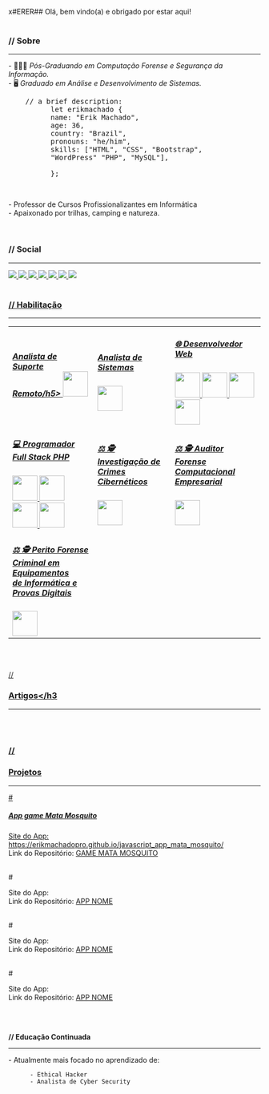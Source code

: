 x#ERER## Olá, bem vindo(a) e obrigado por estar aqui!
<br /><br />

<!-- Módulo Sobre -->
<h3>// Sobre</h3>
<hr>
<p>
          - 👨🏻‍💻 <em>Pós-Graduando em Computação Forense e Segurança da Informação.</em><br />
          - 🖥️ <em>Graduado em Análise e Desenvolvimento de Sistemas.</em>
          <br />
</p>
<pre>    // a brief description:
          let erikmachado {
          name: "Erik Machado",
          age: 36,
          country: "Brazil",
          pronouns: "he/him",
          skills: ["HTML", "CSS", "Bootstrap",<br /> &nbsp;&nbsp;&nbsp;&nbsp;&nbsp;&nbsp;&nbsp;&nbsp; "WordPress" "PHP", "MySQL"],
          <!-- bootcamps: ["", " ()"], -->
          };
</pre>
<br />
<p>
          - Professor de Cursos Profissionalizantes em Informática <br />
          - Apaixonado por trilhas, camping e natureza.
</p>
<br />

<!-- Módulo Social -->
<h3>// Social</h3>
<hr>
<a href="https://www.linkedin.com/in/erikmachadopro/">
          <img src="https://img.shields.io/badge/linkedin-%230077B5.svg?style=for-the-badge&logo=linkedin&logoColor=white"
</a>
<a href="https://github.com/erikmachadopro">
          <img src="https://img.shields.io/badge/github-%23121011.svg?style=for-the-badge&logo=github&logoColor=white"
</a>

<a href="https://www.behance.net/erikmachadopro">
          <img src="https://img.shields.io/badge/Behance-1769ff?style=for-the-badge&logo=behance&logoColor=white"
</a>
<a href="https://www.youtube.com/channel/UCb6n0TnhqKB2UOoCa_Rc9Iw">
          <img src="https://img.shields.io/badge/YouTube-%23FF0000.svg?style=for-the-badge&logo=YouTube&logoColor=white"
</a>
<a href="mailto:erikmachadopro@gmail.com">
          <img src="https://img.shields.io/badge/Gmail-D14836?style=for-the-badge&logo=gmail&logoColor=white"
</a>

<a href="https://wa.me/+5562981326542">
          <img src="https://img.shields.io/badge/WhatsApp-25D366?style=for-the-badge&logo=whatsapp&logoColor=white"
</a>
<a href="https://www.instagram.com/erikmachadopro/">
          <img src="https://img.shields.io/badge/Instagram-%23E4405F.svg?style=for-the-badge&logo=Instagram&logoColor=white"
</a>
<br /><br />

<!-- Módulo Habilitação -->
<h3>// Habilitação</h3>
<hr>

<table style="width:100%">
  <tr>          
          <td>
          <h5>Analista de Suporte Remoto/h5>
          <div style="display: inline">
                    <img width="50" heigt="50" src="https://cdn.jsdelivr.net/gh/devicons/devicon/icons/bash/bash-original.svg" />
          </div>
    </td>
    <td>
          <h5>Analista de Sistemas</h5>
          <div style="display: inline">
                    <img width="50" heigt="50" src="https://cdn.jsdelivr.net/gh/devicons/devicon/icons/bash/bash-original.svg" />
          </div>
    </td>
    <td>
          <h5>🌐 Desenvolvedor Web</h5>
          <div style="display: inline">
                    <img width="50" heigt="50" src="https://cdn.jsdelivr.net/gh/devicons/devicon/icons/html5/html5-original-wordmark.svg" /> 
                    <img width="50" heigt="50" src="https://cdn.jsdelivr.net/gh/devicons/devicon/icons/css3/css3-original-wordmark.svg" />
                    <img width="50" heigt="50" src="https://cdn.jsdelivr.net/gh/devicons/devicon/icons/bootstrap/bootstrap-original-wordmark.svg" /> 
                    <img width="50" heigt="50" src="https://cdn.jsdelivr.net/gh/devicons/devicon/icons/wordpress/wordpress-plain-wordmark.svg" />
          </div>
    </td>
</tr>
<tr>  
    <td>
          <h5>💻 Programador Full Stack PHP </h5>
          <div style="display: inline">
                    <img width="50" heigt="50" src="https://cdn.jsdelivr.net/gh/devicons/devicon/icons/php/php-original.svg" /> 
                    <img width="50" heigt="50" src="https://cdn.jsdelivr.net/gh/devicons/devicon/icons/mysql/mysql-original-wordmark.svg" /> 
                    <img width="50" heigt="50" src="https://cdn.jsdelivr.net/gh/devicons/devicon/icons/apache/apache-original-wordmark.svg" />
                    <img width="50" heigt="50" src="https://cdn.jsdelivr.net/gh/devicons/devicon/icons/laravel/laravel-plain-wordmark.svg" />
          </div>
    </td>
    <td>
          <h5>⚖️ 🕵️ Investigação de Crimes Cibernéticos</h5>
          <div style="display: inline">
                    <img width="50" heigt="50" src="https://cdn.jsdelivr.net/gh/devicons/devicon/icons/bash/bash-original.svg" />
          </div>
    </td>
    <td>
          <h5>⚖️ 🕵️ Auditor Forense Computacional Empresarial</h5>
          <div style="display: inline">
                    <img width="50" heigt="50" src="https://cdn.jsdelivr.net/gh/devicons/devicon/icons/bash/bash-original.svg" />
          </div>
    </td>
  </tr>
  <tr>
    <td>
          <h5>⚖️ 🕵️ Perito Forense Criminal em Equipamentos <br />de Informática e Provas Digitais</h5>
          <div style="display: inline">
                    <img width="50" heigt="50" src="https://cdn.jsdelivr.net/gh/devicons/devicon/icons/bash/bash-original.svg" />
          </div>
    </td>
  </tr>
</table>
<br /><br />

<!-- Módulo Artigos -->
//<h3> Artigos</h3
<hr>

<br /><br />

<!-- Módulo Projetos -->
//<h3> Projetos</h3>
<hr>
# <h5>App game Mata Mosquito</h5>

Site do App: https://erikmachadopro.github.io/javascript_app_mata_mosquito/ <br />
Link do Repositório: [GAME MATA MOSQUITO](https://github.com/erikmachadopro/javascript_app_mata_mosquito) 

<br>
#

Site do App:                           <br />
Link do Repositório: [APP NOME](LINK)

<br>
#

Site do App:                           <br />
Link do Repositório: [APP NOME](LINK)

<br>
#

Site do App:                           <br />
Link do Repositório: [APP NOME](LINK)

<br /><br />

<!-- Módulo Educação COntinuada -->
<strong>// Educação Continuada</strong>
<hr>
<p>
          - Atualmente mais focado no aprendizado de:
          
          - Ethical Hacker
          - Analista de Cyber Security
</p>



          
          

<!--
**erikmachadopro/erikmachadopro** is a ✨ _special_ ✨ repository because its `README.md` (this file) appears on your GitHub profile.

Here are some ideas to get you started:

- 🔭 I’m currently working on ...
- 🌱 I’m currently learning ...
- 👯 I’m looking to collaborate on ...
- 🤔 I’m looking for help with ...
- 💬 Ask me about ...
- 📫 How to reach me: ...
- 😄 Pronouns: ...
- ⚡ Fun fact: ...
-->
